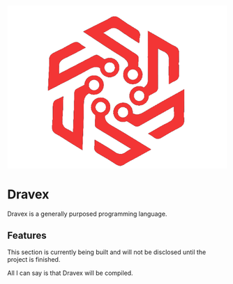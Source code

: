 ![Logo](Assets/dravexNOBG_OnlyLogo.png)

# Dravex

Dravex is a generally purposed programming language.

## Features

This section is currently being built and will not be disclosed until the project is finished.

All I can say is that Dravex will be compiled.

